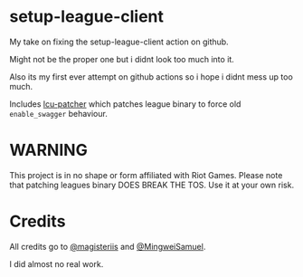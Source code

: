 # setup-league-client

My take on fixing the setup-league-client action on github.

Might not be the proper one but i didnt look too much into it.

Also its my first ever attempt on github actions so i hope i didnt mess up too much.

Includes [lcu-patcher](https://github.com/lol-tracker/lcu-patcher) which patches league binary to force old `enable_swagger` behaviour.


# WARNING
This project is in no shape or form affiliated with Riot Games. Please note that patching leagues binary DOES BREAK THE TOS. Use it at your own risk.


# Credits
All credits go to [@magisteriis](https://github.com/magisteriis) and [@MingweiSamuel](https://github.com/MingweiSamuel).

I did almost no real work.

